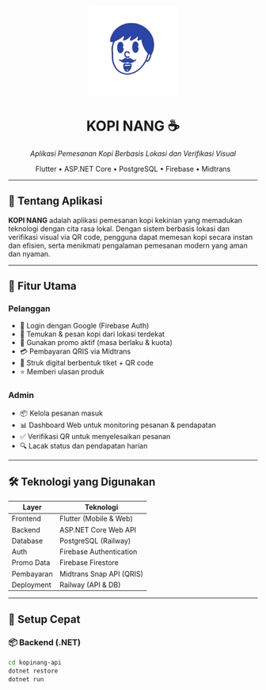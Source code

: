 <p align="center">
  <img src="assets/images/logo.png" alt="KOPI NANG Logo" width="180">
</p>

<h1 align="center">KOPI NANG ☕</h1>
<p align="center"><i>Aplikasi Pemesanan Kopi Berbasis Lokasi dan Verifikasi Visual</i></p>

<p align="center">
  Flutter • ASP.NET Core • PostgreSQL • Firebase • Midtrans
</p>

---

## 📱 Tentang Aplikasi

**KOPI NANG** adalah aplikasi pemesanan kopi kekinian yang memadukan teknologi dengan cita rasa lokal. Dengan sistem berbasis lokasi dan verifikasi visual via QR code, pengguna dapat memesan kopi secara instan dan efisien, serta menikmati pengalaman pemesanan modern yang aman dan nyaman.

---

## 🎯 Fitur Utama

### Pelanggan
- 🔐 Login dengan Google (Firebase Auth)
- 📍 Temukan & pesan kopi dari lokasi terdekat
- 🎁 Gunakan promo aktif (masa berlaku & kuota)
- 💳 Pembayaran QRIS via Midtrans
- 🧾 Struk digital berbentuk tiket + QR code
- ⭐ Memberi ulasan produk

### Admin
- 📦 Kelola pesanan masuk
- 📊 Dashboard Web untuk monitoring pesanan & pendapatan
- ✅ Verifikasi QR untuk menyelesaikan pesanan
- 🔍 Lacak status dan pendapatan harian

---

## 🛠️ Teknologi yang Digunakan

| Layer        | Teknologi                     |
|--------------|-------------------------------|
| Frontend     | Flutter (Mobile & Web)        |
| Backend      | ASP.NET Core Web API          |
| Database     | PostgreSQL (Railway)          |
| Auth         | Firebase Authentication       |
| Promo Data   | Firebase Firestore            |
| Pembayaran   | Midtrans Snap API (QRIS)      |
| Deployment   | Railway (API & DB)            |

---

## 🚀 Setup Cepat

### 📦 Backend (.NET)
```bash
cd kopinang-api
dotnet restore
dotnet run
